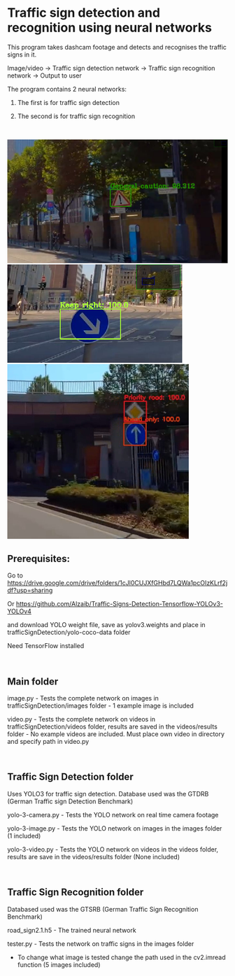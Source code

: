 # Traffic sign detection and recognition using neural networks

This program takes dashcam footage and detects and recognises the traffic signs in it. 


Image/video -> Traffic sign detection network -> Traffic sign recognition network -> Output to user


The program contains 2 neural networks:

1. The first is for traffic sign detection 

2. The second is for traffic sign recognition

<br />


![Example 1](/examples/1.jpg)
![Example 2](/examples/2.jpg)
![Example 3](/examples/3.jpg)

## Prerequisites:

Go to https://drive.google.com/drive/folders/1cJl0CUJXfGHbd7LQWa1pcOIzKLrf2jdf?usp=sharing

Or  https://github.com/Alzaib/Traffic-Signs-Detection-Tensorflow-YOLOv3-YOLOv4

and download YOLO weight file, save as yolov3.weights and place in trafficSignDetection/yolo-coco-data folder

Need TensorFlow installed

<br />


## Main folder

image.py - Tests the complete network on images in trafficSignDetection/images folder - 1 example image is included

video.py - Tests the complete network on videos in trafficSignDetection/videos folder, results are saved in the videos/results folder - No example videos are included. Must place own video in directory and specify path in video.py


<br />

## Traffic Sign Detection folder

Uses YOLO3 for traffic sign detection. Database used was the GTDRB (German Traffic sign Detection Benchmark)


yolo-3-camera.py - Tests the YOLO network on real time camera footage

yolo-3-image.py - Tests the YOLO network on images in the images folder (1 included)

yolo-3-video.py - Tests the YOLO network on videos in the videos folder, results are save in the videos/results folder (None included)


<br />

## Traffic Sign Recognition folder

Databased used was the GTSRB (German Traffic Sign Recognition Benchmark)


road_sign2.1.h5 - The trained neural network 

tester.py - Tests the network on traffic signs in the images folder
- To change what image is tested change the path used in the cv2.imread function (5 images included)



